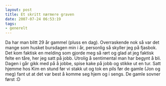 ```yaml
---
layout: post
title: Et skritt nærmere graven
date: 2007-07-24 06:53:19
tags: 
- generelt
---
```

Da har man blitt 29 år gammel (pluss en dag). Overraskende nok så var det mange som husket bursdagen min i år, personlig så skyller jeg på fjasbok. Det kom faktisk en melding som gjorde meg så rørt og glad at jeg faktisk felte en tåre, her jeg satt på jobb. Utrolig å sentimental man har begynt å bli. Dagen i går gikk med på å jobbe, spise kake på jobb og stikke ut en tur. Satt hjemme hos Kim en stund før vi stakk ut og tok en pils før de gamle (Jon og meg) fant ut at det var best å komme seg hjem og i sengs. De gamle sovner først :D
